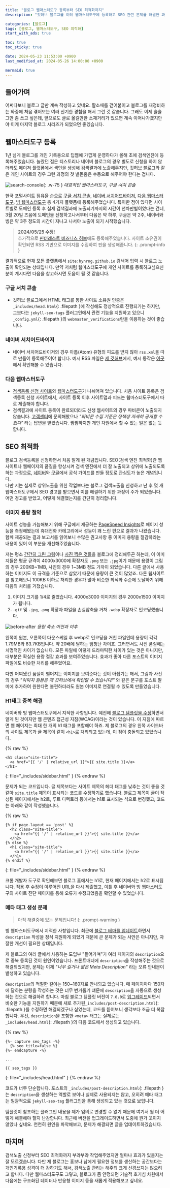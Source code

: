 ```yaml
---
title: "블로그 웹마스터도구 등록부터 SEO 최적화까지"
description: "깃허브 블로그를 여러 웹마스터도구에 등록하고 SEO 관련 문제를 해결한 과정을 정리합니다."

categories: [블로그]
tags: [블로그, 웹마스터도구, SEO 최적화]
start_with_ads: true

toc: true
toc_sticky: true

date: 2024-05-23 11:53:00 +0900
last_modified_at: 2024-05-26 14:00:00 +0900

mermaid: true
---
```


## **들어가며**

어쩌다보니 블로그 글만 계속 작성하고 있네요. 팔소매를 걷어붙이고 블로그를 재정비하는 와중에 처음 겪어보는 여러 신기한 경험을 해서 그런 것 같습니다. 그래도 이제 슬슬 그만 좀 쓰고 싶은데, 앞으로도 글로 옮길만한 소재거리가 있으면 계속 이어나가겠지만야 이게 마지막 블로그 시리즈가 되었으면 좋겠습니다.

## **웹마스터도구 등록**

1년 넘게 블로그를 개인 기록용으로 딥웹에 가깝게 운영하다가 올해 초에 검색엔진에 등록해주었습니다. 놀랐던 점은 티스토리나 네이버 블로그의 경우 별도로 신청을 하지 않더라도 메이저 플랫폼에서 색인을 생성해 검색결과에 노출해주지만, 깃허브 블로그와 같은 개인 사이트의 경우 그런 과정의 첫 발돋움은 수동으로 해주어야 한다는 겁니다.

![search-console](/2024-05-23-webmasters-and-seo/search-console.webp){: .w-75 }
_대표적인 웹마스터도구, 구글 서치 콘솔_

한국 포털사이트 점유율 순으로 [구글 서치 콘솔](https://search.google.com/search-console/), [네이버 서치어드바이저](https://searchadvisor.naver.com/), [다음 웹마스터도구](https://webmaster.daum.net/), [빙 웹마스터도구](https://www.bing.com/webmasters?lang=ko) 총 4가지 플랫폼에 등록해주었습니다. 특이한 점이 있다면 사이트별로 도메인 등록 후 실제 검색결과에 노출되기까지의 시간이 천차만별이었다는 건데, 3월 20일 즈음에 도메인을 신청하고나서부터 다음은 약 하루, 구글은 약 2주, 네이버와 빙은 약 3주 정도의 시간이 지나고 나서야 노출이 되기 시작했습니다.

> **2024/05/25 수정!**  
추가적으로 [핀터레스트 비즈니스 허브](https://www.pinterest.co.kr/business/hub/)에도 등록해주었습니다. 사이트 소유권이 확인되면 RSS 기반으로 이미지를 수집하여 핀을 생성해줍니다.
{: .prompt-info }

결과적으로 현재 모든 플랫폼에서 `site:hynrng.github.io` 검색어 입력 시 블로그 노출이 확인되는 상태입니다. 만약 저처럼 웹마스터도구에 개인 사이트를 등록하고싶으신 분이 계시다면 다음을 참고하시면 도움이 될 것 같습니다.

### **구글 서치 콘솔**

- 깃허브 블로그에서 HTML 태그를 통한 사이트 소유권 인증은 `_includes/head.html`{: .filepath }에 작성해도 정상적으로 진행되기는 하지만, 그보다는 `jekyll-seo-tags` 플러그인에서 관련 기능을 지원하고 있으니 `_config.yml`{: .filepath }의 `webmaster_verifications`란을 이용하는 것이 좋습니다.

### **네이버 서치어드바이저**

- 네이버 서치어드바이저의 경우 아톰(Atom) 유형의 피드를 받지 않아 `rss.xml`을 따로 만들어 등록해주어야 합니다. 예시 RSS 파일은 [제 깃허브](https://github.com/hynrng/hynrng.github.io/blob/main/assets/rss.xml)에서, 예시 동작은 [이곳](https://hynrng.github.io/rss.xml)에서 확인해볼 수 있습니다.

### **다음 웹마스터도구**

- [검색등록 신청 사이트](https://register.search.daum.net/index.daum)와 [웹마스터도구](https://webmaster.daum.net/)가 나뉘어져 있습니다. 처음 사이트 등록은 검색등록 신청 사이트에서, 사이트 등록 이후 사이트맵과 피드는 웹마스터도구에서 따로 제출해야 합니다.
- 검색결과에 사이트 등록이 완료되더라도 신생 웹사이트의 경우 파비콘이 노출되지 않습니다. [고객센터](https://cs.daum.net/)에 문의해봤으나 _"파비콘 수집 기준은 정책상 자세히 공개할 수 없다"_ 라는 답변을 받았습니다. 찜찜하지만 개인 차원에서 할 수 있는 일은 없는 듯 합니다.

<!--
### **빙 웹마스터도구**

- 구글 서치 콘솔에 사이트가 정상적으로 등록되어있다면 구글과 연결해서 그대로 사용할 수 있습니다. 제출한 사이트맵, 피드 등이 연동되며 사이트 소유권 인증도 건너뛸 수 있습니다.
- 빙 웹마스터도구도 파비콘이 노출되지 않는 문제가 있으나 [지원 팀에 문의](https://www.bing.com/webmasters/support)하면 친절히 해결해줍니다. 제 경우 문의를 보낸 후 이틀만에 파비콘이 정상적으로 함께 노출이 되기 시작했습니다.
-->

## **SEO 최적화**

블로그 검색등록을 신청하면서 처음 알게 된 개념입니다. SEO(검색 엔진 최적화)란 웹사이트나 웹페이지의 품질을 향상시켜 검색 엔진에서 더 잘 노출되고 상위에 노출되도록 하는 과정으로, [네이버](https://searchadvisor.naver.com/guide/seo-basic-intro)와 [구글](https://developers.google.com/search/docs/fundamentals/seo-starter-guide?hl=ko)에서 공식 가이드를 만들 정도로 관심도가 높은 개념입니다.  
다만 저는 실제로 상위노출을 위한 작업보다는 블로그 검색노출을 신청하고 난 후 몇 개 웹마스터도구에서 SEO 경고를 받으면서 이를 해결하기 위한 과정이 주가 되었습니다. 어떤 경고를 받았고, 어떻게 해결했는지를 간단히 정리합니다.

<!--
### **robots.txt**
-->

### **이미지 용량 절약**

사이트 성능을 가늠해보기 위해 구글에서 제공하는 [PageSpeed Insights](https://pagespeed.web.dev/?utm_source=psi&utm_medium=redirect)로 페이지 성능을 측정해봤는데 휴대전화 카테고리에서 성능이 꽤 느린 편으로 결과가 나왔습니다. 함께 제공되는 결과 보고서를 읽어보니 수많은 권고사항 중 이미지 용량을 절감하라는 내용이 있어 이 부분을 개선해주었습니다.

저는 평소 [간간히 그린 그림](https://hynrng.github.io/posts/fifth-drawing/)이나 [사진 찍은 것들](https://hynrng.github.io/posts/photos-of-gyemyo/)을 블로그에 정리해두곤 하는데, 이 이미지들은 평균 규격이 4000x3000에 확장자도 `.png` 또는 `.jpg`이기 때문에 용량이 그림의 경우 200KB~1MB, 사진의 경우 1~3MB 정도 가까이 되었습니다. 다른 글에서 사용하는 이미지도 이 규격을 기준으로 삼았기 때문에 용량이 큰 것이 많았죠. 다른 웹사이트를 참고해보니 100KB 이하로 처리한 경우가 많아 비슷한 최적화 수준에 도달하기 위해 다음의 처리를 거쳤습니다.

1. 이미지 크기를 1/4로 줄였습니다. 4000x3000 이미지의 경우 2000x1500 이미지가 됩니다.
2. `.gif` 및 `.jpg`, `.png` 확장자 파일을 손실압축을 거쳐 `.webp` 확장자로 인코딩했습니다.

![before-after](/2024-05-23-webmasters-and-seo/before-after.webp)
_용량 축소 이전과 이후_

왼쪽이 원본, 오른쪽이 다운스케일 후 webp로 인코딩을 거친 파일인데 용량이 각각 1.79MB와 83.7KB입니다. 약 20배에 달하는 엄청난 차이죠. 그러면서도 사진 품질에는 치명적인 차이가 없습니다. 모든 파일에 이렇게 드라마틱한 차이가 있는 것은 아니지만, 대부분은 확실한 용량 절감 효과를 보여주었습니다. 효과가 좋아 다른 포스트의 이미지 파일에도 비슷한 처리를 해주었어요.

다만 어찌됐건 품질이 떨어지는 이미지를 보여준다는 것이 아쉽기는 해서, 그림과 사진의 경우 _"이미지 원본은 제 깃허브에서 확인할 수 있습니다!"_ 와 같은 문구를 포스트 말미에 추가하여 원한다면 불편하더라도 원본 이미지로 연결될 수 있도록 만들었습니다.

### **H1태그 중복 해결**

네이버와 빙 웹마스터도구에서 지적한 사항입니다. 예전에 [블로그 템플릿을 수정](https://hynrng.github.io/posts/first-blog-customization/)하면서 알게 된 것이지만 웹 콘텐츠 접근성 지침(WCAG)이라는 것이 있습니다. 이 지침에 따르면 웹 페이지는 최대 한 개의 h1 태그를 포함해야 하죠. 제 블로그의 경우 왼쪽 사이드바의 사이트 제목과 글 제목이 같이 `<h1>`로 처리되고 있는데, 이 점이 충돌되고 있었습니다.

{% raw %}
```liquid
<h1 class="site-title">
  <a href="{{ '/' | relative_url }}">{{ site.title }}</a>
</h1>
```
{: file="_includes/sidebar.html" }
{% endraw %}

문제가 되는 코드입니다. 글 제목보다는 사이트 제목의 헤더 태그를 낮추는 것이 좋을 것 같아 `site.title` 제목이 표시되는 코드를 수정하기로 했습니다.  블로그 제목이 글이 작성된 페이지에서는 h2로, 루트 디렉토리 등에서는 h1로 표시되는 식으로 변경했고, 코드는 아래와 같이 작성했습니다.

{% raw %}
```liquid
{% if page.layout == 'post' %}
  <h2 class="site-title">
    <a href="{{ '/' | relative_url }}">{{ site.title }}</a>
  </h2>
{% else %}
  <h1 class="site-title">
    <a href="{{ '/' | relative_url }}">{{ site.title }}</a>
  </h1>
{% endif %}
```
{: file="_includes/sidebar.html" }
{% endraw %}

크롬 개발자 도구로 확인해보면 블로그 홈에서는 h1로, 현재 페이지에서는 h2로 표시됩니다. 적용 후 수정이 이루어진 URL을 다시 제출했고, 이틀 후 네이버와 빙 웹마스터도구의 사이트 진단 페이지를 통해 오류가 수정되었음을 확인할 수 있었습니다.

### **메타 태그 생성 문제**

> 아직 해결중에 있는 문제입니다!
{: .prompt-warning }

빙 웹마스터도구에서 지적한 사항입니다. 최근에 [블로그 테마를 업데이트](https://hynrng.github.io/posts/blog-update/)하면서 `description` 작성을 정식 지원하게 되었기 때문에 큰 문제가 되는 사안은 아니지만, 자잘한 개선이 필요한 상태입니다.

제 블로그의 여러 글에서 사용하는 도입부 "들어가며"가 여러 페이지의 `description`으로 중복 등록된 것이 원인이었습니다. 프론트매터에 `description`을 작성해주는 것으로 해결되었지만, 문제는 이제 _"너무 길거나 짧은 Meta Description"_ 라는 오류 안내문이 발생하고 있습니다.

`description`의 적절한 길이는 150~160자로 안내되고 있습니다. 매 페이지마다 150자에 달하는 분량을 작성하는 것은 너무 번거롭기 떄문에 `description`을 자동으로 생성하는 것으로 해결하려 합니다. 마침 블로그 템플릿 버전이 `7.0.0`로 [업그레이드](https://hynrng.github.io/posts/blog-update/)되면서 비슷한 기능을 지원하기 때문에 새로 추가된`_includes/post-description.html`{: .filepath }를 수정하면 해결되겠구나 싶었는데, 코드를 뜯어보니 생각보다 조금 더 복잡합니다. 우선, `description`을 포함한 `<meta>` 태그는 실제로는 `_includes/head.html`{: .filepath }의 다음 코드에서 생성되고 있습니다.

{% raw %}
```liquid
{%- capture seo_tags -%}
  {% seo title=false %}
{%- endcapture -%}

...

{{ seo_tags }}
```
{: file="_includes/head.html" }
{% endraw %}

코드가 너무 단순합니다. 포스트의 `_includes/post-description.html`{: .filepath }는 `description`을 생성하는 역할로 보이나 실제로 사용되지는 않고, 오히려 메타 태그는 일괄적으로 `jekyll-seo-tag` 플러그인을 통해 생성되고 있는 것으로 보입니다.

템플릿이 참조하는 플러그인 내용을 제가 임의로 변경할 수 없기 때문에 여기서 뭘 더 어떻게 해결해야 할지 난감합니다. 최근에 버전을 업그레이드하면서 도중에 뭔가 꼬이지 않았나 싶네요. 천천히 원인을 파악해보고, 문제가 해결되면 글을 업데이트하겠습니다.

<!--
### **이미지 CDN 변경**

- CDN는 Statically 이용. jsdelivr는 이미지 CDN용이 아니기도 하고, 속도가 조금 느렸음.
    - GitHub 레포지토리 연결이 되고, 공식적으로 이미지 CDN으로 사용할 수 있고, 무료임.
    - SEO를 위해
    - 이거 안 쓰기로 함. mp3 및 mp4 지원 안됨.
-->

## **마치며**

검색노출 신청부터 SEO 최적화까지 부랴부랴 작업해주었지만 얼마나 효과가 있을지는 잘 모르겠습니다. 다만 제 블로그는 홍보나 남에게 필요한 정보를 생산하는 공간보다는 개인기록용 성격이 더 강하기도 해서, 검색노출 관리는 해주되 크게 신경쓰지는 않으려고 합니다. 다만 웹마스터도구도 그렇고, 블로그가 좀 안정되면 기술적 호기심 차원에서 다음에는 구조화된 데이터나 반응형 이미지 등을 새롭게 적용해보고 싶네요.